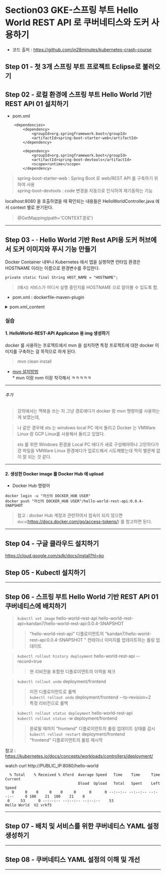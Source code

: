 # Section03 GKE-스프링 부트 Hello World REST API 로 쿠버네티스와 도커 사용하기
* 코드 출처 : https://github.com/in28minutes/kubernetes-crash-course
## Step 01 - 첫 3개 스프링 부트 프로젝트 Eclipse로 불러오기
## Step 02 - 로컬 환경에 스프링 부트 Hello World 기반 REST API 01 설치하기
* pom.xml 
```
	<dependencies>
		<dependency>
			<groupId>org.springframework.boot</groupId>
			<artifactId>spring-boot-starter-web</artifactId>
		</dependency>

		<dependency>
			<groupId>org.springframework.boot</groupId>
			<artifactId>spring-boot-devtools</artifactId>
			<scope>runtime</scope>
		</dependency>

```   
> spring-boot-starter-web : Spring Boot 로 web/REST API 를 구축하기 위하여 사용   
> spring-boot-devtools : code 변경을 자동으로 인식하여 재기동하는 기능   

localhost:8080 을 호출하였을 때 확인되는 내용들은 HelloWorldController.java 에서 context 별로 분기된다.   
> @GetMapping(path='CONTEXT경로')   
---
## Step 03 - · Hello World 기반 Rest API용 도커 허브에서 도커 이미지와 푸시 기능 만들기   

Docker Container 내부나 Kubernetes 에서 앱을 실행하면 런타임 환경은 HOSTNAME 이라는 이름으로 환경변수를 주입한다.   
```
private static final String HOST_NAME = "HOSTNAME";
```
> (예시) 서비스가 어디서 실행 중인지를 HOSTNAME 으로 알아볼 수 있도록 함.   

* pom.xml : dockerfile-maven-plugin

<details>
<summary>pom.xml_content</summary>

```
<build>
...(중략)...
		<!-- Docker -->
		<plugin>
			<groupId>com.spotify</groupId>
			<artifactId>dockerfile-maven-plugin</artifactId>
			<version>1.4.6</version>
			<executions>
				<execution>
					<id>default</id>
					<goals>
						<goal>build</goal>
						<!-- <goal>push</goal> -->
					</goals>
				</execution>
			</executions>
			<configuration>
				<repository>in28min/${project.name}</repository>
				<tag>${project.version}</tag>
				<skipDockerInfo>true</skipDockerInfo>
			</configuration>
		</plugin>
	</plugins>
</build>
```
</details>   

### 실습
#### 1. HelloWorld-REST-API Applicaton 용 img 생성하기
docker 를 사용하는 프로젝트에서 mvn 을 설치하면 특정 프로젝트에 대한 docker 이미지를 구축하는 걸 목적으로 하게 된다.

> mvn clean install   
* [mvn 설치방법](https://github.com/ormazed/ormazed.github.io/blob/main/work/info/install_tip.md)   
	    * mvn 이랑 nvm 이랑 착각해서 ㅋㅋㅋㅋㅋ
  
-------------------------------------------------------------------------------------------

###### 추가  
> 강의에서는 맥북을 쓰는 지 그냥 경로에다가 docker 랑 mvn 명령어를 사용하는 게 보였는데,   

> 나 같은 경우에 sts 는 windows local PC 에서 돌리고 Docker 는 VMWare Linux 랑 GCP Linux를 사용해서 돌리고 있었다.  

> sts 를 위한 Windows 환경을 Local PC 에다가 새로 구성해야하나 고민하다가 걍 파일을 VMWare Linux 환경에다가 업로드해서 시도해봤는데 딱히 별문제 없이 잘 되는 것 같다.   
-------------------------------------------------------------------------------------------
#### 2. 생성한 Docker image 를 Docker Hub 에 upload
* Docker Hub 명령어
```
docker login -u "자신의 DOCKER_HUB USER"
docker push "자신의 DOCKER_HUB USER"/hello-world-rest-api:0.0.4-SNAPSHOT
```
> 참고 : docker Hub 계정과 관련하여서 접속이 되지 않으면 `docs`(https://docs.docker.com/go/access-tokens/) 를 참고하면 된다.

---
## Step 04 - 구글 클라우드 설치하기
https://cloud.google.com/sdk/docs/install?hl=ko

## Step 05 - Kubectl 설치하기
---

## Step 06 - 스프링 부트 Hello World 기반 REST API 01 쿠버네티스에 배치하기

> `kubectl set image` hello-world-rest-api hello-world-rest-api=kandan7/hello-world-rest-api:0.0.4-SNAPSHOT     
>> "hello-world-rest-api" 디플로이먼트의 "kandan7/hello-world-rest-api:0.0.4-SNAPSHOT " 컨테이너 이미지를 업데이트하는 롤링 업데이트   

> `kubectl rollout history deployment` hello-world-rest-api --record=true   
>> 현 리비전을 포함한 디플로이먼트의 이력을 체크   
                
> `kubectl rollout undo` deployment/frontend   
>> 이전 디플로이먼트로 롤백   
> `kubectl rollout undo` deployment/frontend --to-revision=2   
>> 특정 리비전으로 롤백   

> `kubectl rollout status deployment` hello-world-rest-api   
> `kubectl rollout status` -w deployment/frontend   
>> 완료될 때까지 "frontend" 디플로이먼트의 롤링 업데이트 상태를 감시
> `kubectl rollout restart` deployment/frontend   
>> "frontend" 디플로이먼트의 롤링 재시작   

참고 : https://kubernetes.io/docs/concepts/workloads/controllers/deployment/

watch curl http://PUBLIC_IP:8080/hello-world
```
  % Total    % Received % Xferd  Average Speed   Time    Time     Time  Current
                                 Dload  Upload   Total   Spent    Left  Speed
   0     0    0     0    0     0      0      0 --:--:-- --:--:-- --:--:--     0 100    21  100    21    0
 0     53      0 --:--:-- --:--:-- --:--:--    53
Hello World  V2 vrkf5
```

---
## Step 07 - 배치 및 서비스를 위한 쿠버네티스 YAML 설정 생성하기
---
## Step 08 - 쿠버네티스 YAML 설정의 이해 및 개선
---
